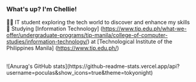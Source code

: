 ### What's up? I'm Chellie!

👩‍💻 IT student exploring the tech world to discover and enhance my skills <br/>
🏫 Studying [Information Technology] (https://www.tip.edu.ph/what-we-offer/undergraduate-programs/tip-manila/college-of-computer-studies/information-technology/) at [Technological Institute of the Philippines Manila] (https://www.tip.edu.ph/) <br/>

<br/>
![Anurag's GitHub stats](https://github-readme-stats.vercel.app/api?username=poculas&show_icons=true&theme=tokyonight)
 
